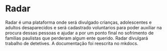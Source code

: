 # Radar
Radar é uma plataforma onde será divulgado crianças, adolescentes e adultos desaparecidos e será cadastrado voluntarios para poder auxiliar na procura dessas pessoas e ajudar a por um ponto final
no sofrimento de familias paulistas que perderam algum ente querido. Radar divulgará trabalho de detetives. A documentação foi reescrita no mkdocs. 
